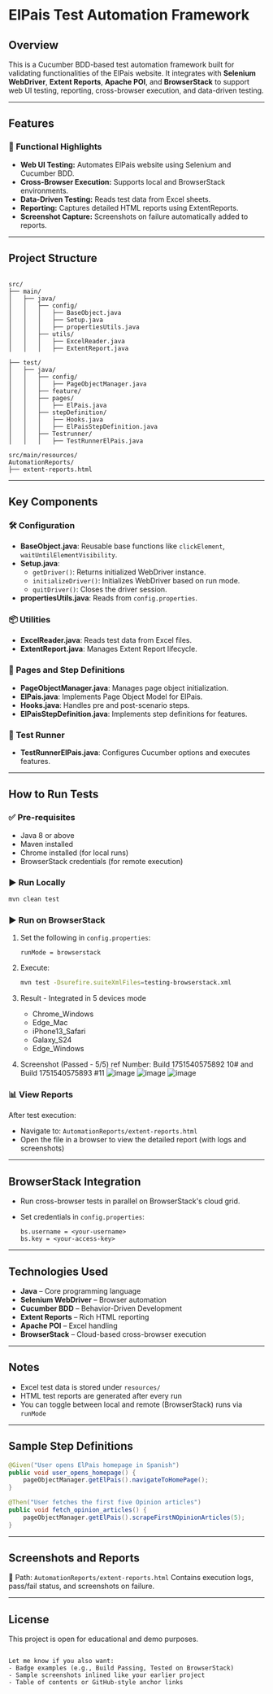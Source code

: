 # ElPais Test Automation Framework

## Overview
This is a Cucumber BDD-based test automation framework built for validating functionalities of the ElPais website. It integrates with **Selenium WebDriver**, **Extent Reports**, **Apache POI**, and **BrowserStack** to support web UI testing, reporting, cross-browser execution, and data-driven testing.

---

## Features

### 🔧 Functional Highlights

- **Web UI Testing:** Automates ElPais website using Selenium and Cucumber BDD.
- **Cross-Browser Execution:** Supports local and BrowserStack environments.
- **Data-Driven Testing:** Reads test data from Excel sheets.
- **Reporting:** Captures detailed HTML reports using ExtentReports.
- **Screenshot Capture:** Screenshots on failure automatically added to reports.

---

## Project Structure

```

src/
├── main/
│   ├── java/
│   │   ├── config/
│   │   │   ├── BaseObject.java
│   │   │   ├── Setup.java
│   │   │   ├── propertiesUtils.java
│   │   ├── utils/
│   │   │   ├── ExcelReader.java
│   │   │   ├── ExtentReport.java

├── test/
│   ├── java/
│   │   ├── config/
│   │   │   ├── PageObjectManager.java
│   │   ├── feature/
│   │   ├── pages/
│   │   │   ├── ElPais.java
│   │   ├── stepDefinition/
│   │   │   ├── Hooks.java
│   │   │   ├── ElPaisStepDefinition.java
│   │   ├── Testrunner/
│   │   │   ├── TestRunnerElPais.java

src/main/resources/
AutomationReports/
├── extent-reports.html

````

---

## Key Components

### 🛠 Configuration

- **BaseObject.java**: Reusable base functions like `clickElement`, `waitUntilElementVisibility`.
- **Setup.java**:
  - `getDriver()`: Returns initialized WebDriver instance.
  - `initializeDriver()`: Initializes WebDriver based on run mode.
  - `quitDriver()`: Closes the driver session.
- **propertiesUtils.java**: Reads from `config.properties`.

### 📦 Utilities

- **ExcelReader.java**: Reads test data from Excel files.
- **ExtentReport.java**: Manages Extent Report lifecycle.

### 📄 Pages and Step Definitions

- **PageObjectManager.java**: Manages page object initialization.
- **ElPais.java**: Implements Page Object Model for ElPais.
- **Hooks.java**: Handles pre and post-scenario steps.
- **ElPaisStepDefinition.java**: Implements step definitions for features.

### 🧪 Test Runner

- **TestRunnerElPais.java**: Configures Cucumber options and executes features.

---

## How to Run Tests

### ✅ Pre-requisites

- Java 8 or above  
- Maven installed  
- Chrome installed (for local runs)  
- BrowserStack credentials (for remote execution)

### ▶️ Run Locally

```bash
mvn clean test
````

### ▶️ Run on BrowserStack

1. Set the following in `config.properties`:

   ```
   runMode = browserstack
   ```
2. Execute:

   ```bash
   mvn test -Dsurefire.suiteXmlFiles=testing-browserstack.xml
   ```
3. Result - Integrated in 5 devices mode
   * Chrome_Windows
   * Edge_Mac
   * iPhone13_Safari
   * Galaxy_S24
   * Edge_Windows
     
4. Screenshot (Passed - 5/5) 
    ref Number: Build 1751540575892 10# and  Build 1751540575893
    #11
    ![image](https://github.com/user-attachments/assets/129a9cc7-6416-4b5f-920c-5b3774d5f916)
    ![image](https://github.com/user-attachments/assets/9dc08fd2-831e-4a5f-bda1-d191f1788700)
![image](https://github.com/user-attachments/assets/35563854-7c9e-4cee-937c-b7909d5a8e37)





### 📊 View Reports

After test execution:

* Navigate to: `AutomationReports/extent-reports.html`
* Open the file in a browser to view the detailed report (with logs and screenshots)

---

## BrowserStack Integration

* Run cross-browser tests in parallel on BrowserStack's cloud grid.
* Set credentials in `config.properties`:

  ```
  bs.username = <your-username>
  bs.key = <your-access-key>
  ```

---

## Technologies Used

* **Java** – Core programming language
* **Selenium WebDriver** – Browser automation
* **Cucumber BDD** – Behavior-Driven Development
* **Extent Reports** – Rich HTML reporting
* **Apache POI** – Excel handling
* **BrowserStack** – Cloud-based cross-browser execution

---

## Notes

* Excel test data is stored under `resources/`
* HTML test reports are generated after every run
* You can toggle between local and remote (BrowserStack) runs via `runMode`

---

## Sample Step Definitions

```java
@Given("User opens ElPais homepage in Spanish")
public void user_opens_homepage() {
    pageObjectManager.getElPais().navigateToHomePage();
}

@Then("User fetches the first five Opinion articles")
public void fetch_opinion_articles() {
    pageObjectManager.getElPais().scrapeFirstNOpinionArticles(5);
}
```

---

## Screenshots and Reports

📁 Path: `AutomationReports/extent-reports.html`
Contains execution logs, pass/fail status, and screenshots on failure.

---

## License

This project is open for educational and demo purposes.

```

Let me know if you also want:
- Badge examples (e.g., Build Passing, Tested on BrowserStack)
- Sample screenshots inlined like your earlier project
- Table of contents or GitHub-style anchor links
```
